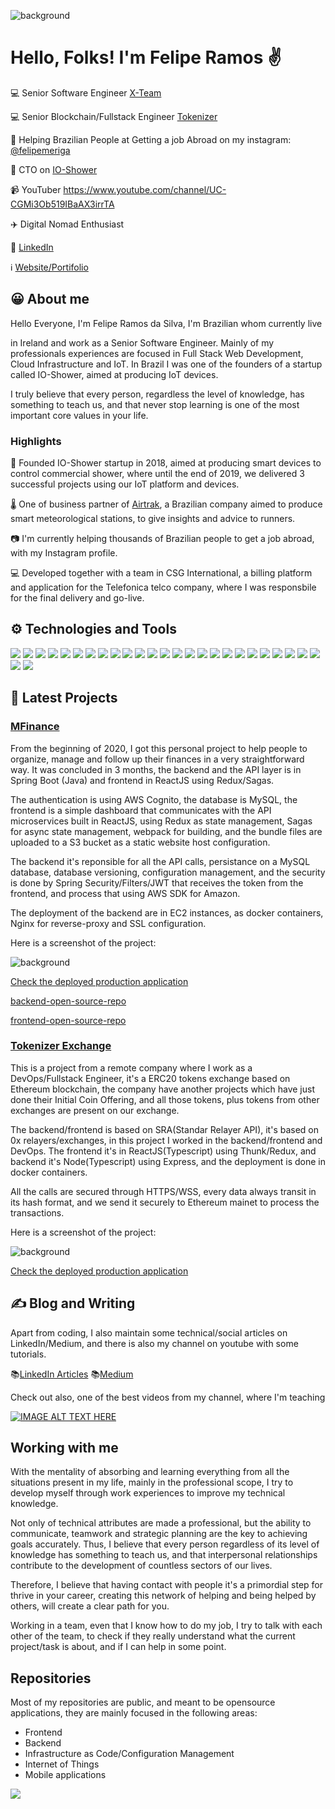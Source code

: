 ![background](https://showerio-public.s3.amazonaws.com/background.png)



# Hello, Folks! I'm Felipe Ramos ✌️

💻 Senior Software Engineer [X-Team](https://x-team.com/) 

💻 Senior Blockchain/Fullstack Engineer [Tokenizer](https://tokenizer.cc/)

🚀 Helping Brazilian People at Getting a job Abroad on my instagram: [@felipemeriga](https://www.instagram.com/felipemeriga/)

👨 CTO on [IO-Shower](https://merigadon2.wixsite.com/meusite)

📹 YouTuber https://www.youtube.com/channel/UC-CGMi3Ob519IBaAX3irrTA

✈️ Digital Nomad Enthusiast

💬 [LinkedIn](https://www.linkedin.com/in/felipersil/) 

ℹ️ [Website/Portifolio](https:/felipesilvaengineer.com) 


## 😀 About me

Hello Everyone, I'm Felipe Ramos da Silva, I'm Brazilian whom currently live 

in Ireland and work as a Senior Software Engineer. Mainly of my professionals experiences are focused in Full Stack Web Development, Cloud Infrastructure and IoT. In Brazil I was one of the founders of a startup called IO-Shower, aimed at producing IoT devices.

I truly believe that every person, regardless the level of knowledge, has something to teach us, and that never stop learning is one of the most important core values in your life.

### Highlights

🚿 Founded IO-Shower startup in 2018, aimed at producing smart devices to control commercial shower, where
until the end of 2019, we delivered 3 successful projects using our IoT platform and devices.

🌡️ One of business partner of [Airtrak](https://www.airtrak.com.br/), a Brazilian company aimed to produce
smart meteorological stations, to give insights and advice to runners.

📷 I'm currently helping thousands of Brazilian people to get a job abroad, with my Instagram profile.

💻 Developed together with a team in CSG International, a billing platform and application for the Telefonica telco
company, where I was responsbile for the final delivery and go-live. 

## ⚙️ Technologies and Tools

![](https://img.shields.io/badge/OS-Linux-informational?style=flat&logo=linux&logoColor=white&color=2bbc8a)
![](https://img.shields.io/badge/Code-Java-informational?style=flat&logo=java&logoColor=white&color=2bbc8a)
![](https://img.shields.io/badge/Code-Python-informational?style=flat&logo=python&logoColor=white&color=2bbc8a)
![](https://img.shields.io/badge/Code-Javascript-informational?style=flat&logo=javascript&logoColor=white&color=2bbc8a)
![](https://img.shields.io/badge/Code-Typescript-informational?style=flat&logo=typescript&logoColor=white&color=2bbc8a)
![](https://img.shields.io/badge/Code-Golang-informational?style=flat&logo=go&logoColor=white&color=2bbc8a)
![](https://img.shields.io/badge/Code-Spring-informational?style=flat&logo=spring&logoColor=white&color=2bbc8a)
![](https://img.shields.io/badge/Code-React-informational?style=flat&logo=react&logoColor=white&color=2bbc8a)
![](https://img.shields.io/badge/Code-Angular-informational?style=flat&logo=angular&logoColor=white&color=2bbc8a)
![](https://img.shields.io/badge/Code-Android-informational?style=flat&logo=android&logoColor=white&color=2bbc8a)
![](https://img.shields.io/badge/Code-SQL-informational?style=flat&logo=sql&logoColor=white&color=2bbc8a)
![](https://img.shields.io/badge/Shell-Bash-informational?style=flat&logo=bash&logoColor=white&color=2bbc8a)
![](https://img.shields.io/badge/Tools-Docker-informational?style=flat&logo=docker&logoColor=white&color=2bbc8a)
![](https://img.shields.io/badge/Tools-Kubernetes-informational?style=flat&logo=Kubernetes&logoColor=white&color=2bbc8a)
![](https://img.shields.io/badge/Tools-Nginx-informational?style=flat&logo=nginx&logoColor=white&color=2bbc8a)
![](https://img.shields.io/badge/Tools-Jenkins-informational?style=flat&logo=jenkins&logoColor=white&color=2bbc8a)
![](https://img.shields.io/badge/Code-Terraform-informational?style=flat&logo=terraform&logoColor=white&color=2bbc8a)
![](https://img.shields.io/badge/Code-Puppet-informational?style=flat&logo=puppet&logoColor=white&color=2bbc8a)
![](https://img.shields.io/badge/Code-Ansible-informational?style=flat&logo=ansible&logoColor=white&color=2bbc8a)
![](https://img.shields.io/badge/Code-Chef-informational?style=flat&logo=chef&logoColor=white&color=2bbc8a)
![](https://img.shields.io/badge/Tools-Consul-informational?style=flat&logo=consul&logoColor=white&color=2bbc8a)
![](https://img.shields.io/badge/Cloud-AWS-informational?style=flat&logo=aws&logoColor=white&color=2bbc8a)
![](https://img.shields.io/badge/Cloud-GCP-informational?style=flat&logo=gcp&logoColor=white&color=2bbc8a)
![](https://img.shields.io/badge/Cloud-Azure-informational?style=flat&logo=Azure&logoColor=white&color=2bbc8a)
![](https://img.shields.io/badge/Crypto-Blockchain-informational?style=flat&logo=blockchain&logoColor=white&color=2bbc8a)
![](https://img.shields.io/badge/Crypto-Ethereum-informational?style=flat&logo=ethereum&logoColor=white&color=2bbc8a)
![](https://img.shields.io/badge/Crypto-ERC20-informational?style=flat&logo=ethereum&logoColor=white&color=2bbc8a)

## 🚧 Latest Projects

### [MFinance](https://mfinance.me)

From the beginning of 2020, I got this personal project to help people to organize, manage and follow up their finances
in a very straightforward way. It was concluded in 3 months, the backend and the API layer is in Spring Boot (Java)
and frontend in ReactJS using Redux/Sagas.

The authentication is using AWS Cognito, the database is MySQL, the frontend is a simple dashboard that communicates 
with the API microservices built in ReactJS, using Redux as state management, Sagas for async state management, webpack for building, and the bundle
files are uploaded to a S3 bucket as a static website host configuration.

The backend it's reponsible for all the API calls, persistance on a MySQL database, database versioning, configuration 
management, and the security is done by Spring Security/Filters/JWT that receives the token from the frontend, and
process that using AWS SDK for Amazon.


The deployment of the backend are in EC2 instances, as docker containers, Nginx for reverse-proxy and 
SSL configuration.

Here is a screenshot of the project:

![background](https://showerio-public.s3.amazonaws.com/mfinance.png)

[Check the deployed production application](https://mfinance.me)

[backend-open-source-repo](https://github.com/felipemeriga/MFinance)

[frontend-open-source-repo](https://github.com/felipemeriga/MFinances-UI)

### [Tokenizer Exchange](https://exchange.tokenizer.cc)

This is a project from a remote company where I work as a DevOps/Fullstack Engineer, it's a ERC20 tokens exchange
based on Ethereum blockchain, the company have another projects which have just done their Initial Coin Offering, and
all those tokens, plus tokens from other exchanges are present on  our exchange.

The backend/frontend is based on SRA(Standar Relayer API), it's based on 0x relayers/exchanges, in this project I worked
in the backend/frontend and DevOps. The frontend it's in ReactJS(Typescript) using Thunk/Redux, and backend it's Node(Typescript)
using Express, and the deployment is done in docker containers.

All the calls are secured through HTTPS/WSS, every data always transit in its hash format, and we send it securely 
to Ethereum mainet to process the transactions.

Here is a screenshot of the project:

![background](https://showerio-public.s3.amazonaws.com/exchange.png)

[Check the deployed production application](https://exchange.tokenizer.cc)

## ✍️ Blog and Writing 

Apart from coding, I also maintain some technical/social articles on LinkedIn/Medium, and there is 
also my channel on youtube with some tutorials.

📚[LinkedIn Articles]()
📚[Medium]()

Check out also, one of the best videos from my channel, where I'm teaching 

[![IMAGE ALT TEXT HERE](http://img.youtube.com/vi/LNVRzr4oDW0/0.jpg)](http://www.youtube.com/watch?v=LNVRzr4oDW0)

## Working with me

With the mentality of absorbing and learning everything from all the situations present in my life, mainly in the
 professional scope, I try to develop myself through work experiences to improve my technical knowledge.

Not only of technical attributes are made a professional, but the ability to communicate, teamwork and strategic planning are the key to achieving goals accurately. Thus, I believe that every person regardless of its level of knowledge has something to teach us, and that interpersonal relationships contribute to the development of countless sectors of our lives.

Therefore, I believe that having contact with people it's a primordial step for thrive in your
career, creating this network of helping and being helped by others, will create a clear path for you.

Working in a team, even that I know how to do my job, I try to talk with each other of the team, to check
if they really understand what the current project/task is about, and if I can help in some point.


## Repositories

Most of my repositories are public, and meant to be opensource applications, they are mainly focused in the following areas:
- Frontend
- Backend
- Infrastructure as Code/Configuration Management
- Internet of Things
- Mobile applications

<img align="center" src="https://github-readme-stats.vercel.app/api/top-langs/?username=felipemeriga&theme=dark" />

